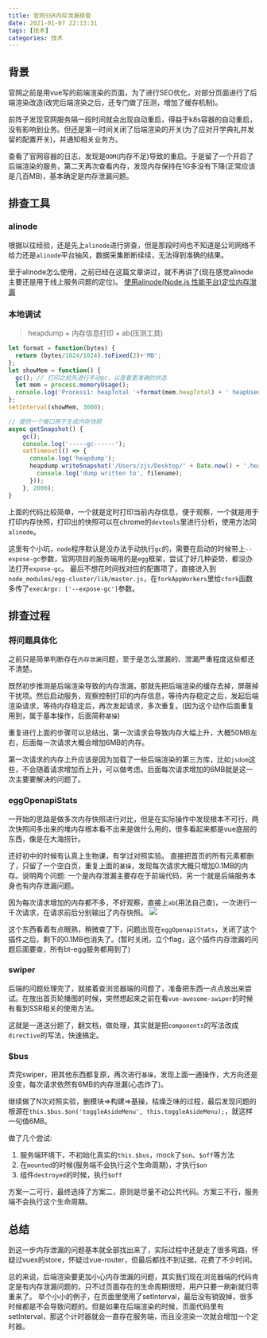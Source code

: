```yaml
---
title: 官网SSR内存泄漏排查
date: 2021-01-07 22:13:31
tags: [技术]
categories: 技术
---
```


## 背景

官网之前是用vue写的前端渲染的页面，为了进行SEO优化，对部分页面进行了后端渲染改造(改完后端渲染之后，还专门做了压测，增加了缓存机制)。

前阵子发现官网服务隔一段时间就会出现自动重启，得益于k8s容器的自动重启，没有影响到业务。但还是第一时间关闭了后端渲染的开关(为了应对开学典礼并发留的配置开关)，并通知相关业务方。

查看了官网容器的日志，发现是`OOM`(内存不足)导致的重启。于是留了一个开启了后端渲染的服务，第二天再次查看内存，发现内存保持在1G多没有下降(正常应该是几百MB)，基本确定是内存泄漏问题。

## 排查工具

### alinode

根据以往经验，还是先上`alinode`进行排查，但是那段时间也不知道是公司网络不给力还是`alinode`平台抽风，数据采集断断续续，无法得到准确的结果。

至于alinode怎么使用，之前已经在这篇文章讲过，就不再讲了(现在感觉alinode主要还是用于线上服务问题的定位)。
[使用alinode(Node.js 性能平台)定位内存泄漏](https://www.tapd.cn/35538527/markdown_wikis/show/#1135538527001000127)

### 本地调试

> heapdump + 内存信息打印 + ab(压测工具)

```javascript
let format = function(bytes) {
  return (bytes/1024/1024).toFixed(2)+'MB';
};
let showMem = function() {
  gc(); // 打印之前先进行手动gc，以查看更准确的状态
  let mem = process.memoryUsage();
  console.log('Process1: heapTotal '+format(mem.heapTotal) + ' heapUsed ' + format(mem.heapUsed) + ' rss ' + format(mem.rss));
};
setInterval(showMem, 3000);

// 提供一个接口用于生成内存快照
async getSnapshot() {
    gc();
    console.log('-----gc------');
    setTimeout(() => {
      console.log('heapdump');
      heapdump.writeSnapshot('/Users/zjs/Desktop/' + Date.now() + '.heapsnapshot', (function(err, filename) {
        console.log('dump written to', filename);
      }));
    }, 2000);
}
```

上面的代码比较简单，一个就是定时打印当前内存信息，便于观察，一个就是用于打印内存快照，打印出的快照可以在chrome的`devtools`里进行分析，使用方法同`alinode`。

这里有个小坑，`node`程序默认是没办法手动执行`gc`的，需要在启动的时候带上`--expose-gc`参数，官网项目的服务端用的是`egg`框架，尝试了好几种姿势，都没办法打开`expose-gc`。
最后不想花时间找对应的配置项了，直接进入到`node_modules/egg-cluster/lib/master.js`，在`forkAppWorkers`里给`cfork`函数多传了`execArgv: ['--expose-gc']`参数。

## 排查过程

### 将问题具体化

之前只是简单判断存在`内存泄漏`问题，至于是怎么泄漏的、泄漏严重程度这些都还不清楚。

既然初步推测是后端渲染导致的内存泄漏，那就先把后端渲染的缓存去掉，屏蔽掉干扰项。然后启动服务，观察控制打印的内存信息，等待内存稳定之后，发起后端渲染请求，等待内存稳定后，再次发起请求，多次重复。(因为这个动作后面重复用到，属于基本操作，后面简称`基操`)

重复进行上面的步骤可以总结出，第一次请求会导致内存大幅上升，大概50MB左右，后面每一次请求大概会增加6MB的内存。

第一次请求的内存上升应该是因为加载了一些后端渲染的第三方库，比如`jsdom`这些，不会随着请求增加而上升，可以做考虑。后面每次请求增加的6MB就是这一次主要要解决的问题了。

### eggOpenapiStats

一开始的思路是做多次内存快照进行对比，但是在实际操作中发现根本不可行，两次快照间多出来的堆内存根本看不出来是做什么用的，很多看起来都是vue底层的东西，像是在大海捞针。

还好初中的时候有认真上生物课，有学过对照实验。
直接把首页的所有元素都删了，只留了一个空白页，重复上面的`基操`，发现每次请求大概只增加0.1MB的内存。说明两个问题: 一个是内存泄漏主要存在于前端代码，另一个就是后端服务本身也有内存泄漏问题。

因为每次请求增加的内存都不多，不好观察，直接上`ab`(用法自己查)，一次进行一千次请求，在请求前后分别输出了内存快照。
![](http://cdn.jsblog.site/16100261924830.jpg)

这个东西看着有点眼熟，稍微查了下，问题出现在`eggOpenapiStats`，关闭了这个插件之后，剩下的0.1MB也消失了。(暂时关闭，立个flag，这个插件内存泄漏的问题后面要查，所有bt-egg服务都用到了)

### swiper

后端的问题处理完了，就接着查浏览器端的问题了，准备把东西一点点放出来尝试。在放出首页轮播图的时候，突然想起来之前在看`vue-awesome-swiper`的时候有看到SSR相关的使用方法。

这就是一道送分题了，翻文档，做处理，其实就是把`components`的写法改成`directive`的写法，快速搞定。

### $bus

弄完swiper，把其他东西都复原，再次进行`基操`，发现上面一通操作，大方向还是没变，每次请求依然有6MB的内存泄漏(心态炸了)。

继续做了N次对照实验，删模块=>构建=>基操，枯燥乏味的过程，最后发现问题的根源在`this.$bus.$on('toggleAsideMenu', this.toggleAsideMenu);`，就这样一句值6MB。

做了几个尝试:
1. 服务端环境下，不初始化真实的`this.$bus`，mock了`$on`、`$off`等方法
2. 在`mounted`的时候(服务端不会执行这个生命周期)，才执行`$on`
3. 组件`destroyed`的时候，执行`$off`

方案一二可行，最终选择了方案二，原则是尽量不动公共代码。方案三不行，服务端不会执行这个生命周期。

## 总结

到这一步内存泄漏的问题基本就全部找出来了，实际过程中还是走了很多弯路，怀疑过vuex的store，怀疑过vue-router，但最后都找不到证据，花费了不少时间。

总的来说，后端渲染要更加小心内存泄漏的问题，其实我们现在浏览器端的代码肯定是有内存泄漏问题的，只不过页面存在的生命周期很短，用户只要一刷新就归零重来了。
举个小小的例子，在页面里使用了setInterval，最后没有销毁掉，很多时候都是不会导致问题的。但是如果在后端渲染的时候，页面代码里有setInterval，那这个计时器就会一直存在服务端，而且没渲染一次就会增加一个定时器。




